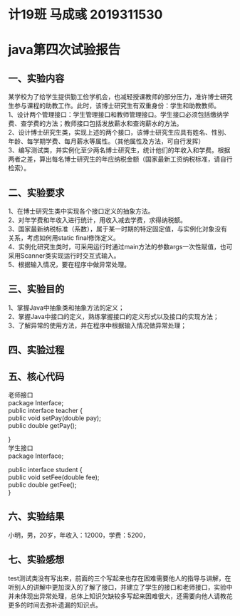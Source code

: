 # 计19班 马成彧 2019311530<br/>
# java第四次试验报告<br/>
## 一、实验内容<br/>
某学校为了给学生提供勤工俭学机会，也减轻授课教师的部分压力，准许博士研究生参与课程的助教工作。此时，该博士研究生有双重身份：学生和助教教师。<br/>
1、设计两个管理接口：学生管理接口和教师管理接口。学生接口必须包括缴纳学费、查学费的方法；教师接口包括发放薪水和查询薪水的方法。<br/>
2、设计博士研究生类，实现上述的两个接口，该博士研究生应具有姓名、性别、年龄、每学期学费、每月薪水等属性。（其他属性及方法，可自行发挥）<br/>
3、编写测试类，并实例化至少两名博士研究生，统计他们的年收入和学费。根据两者之差，算出每名博士研究生的年应纳税金额（国家最新工资纳税标准，请自行检索）。<br/>
## 二、实验要求<br/>
1、在博士研究生类中实现各个接口定义的抽象方法。<br/>
2、对年学费和年收入进行统计，用收入减去学费，求得纳税额。<br/>
3、国家最新纳税标准（系数），属于某一时期的特定固定值，与实例化对象没有关系，考虑如何用static  final修饰定义。<br/>
4、实例化研究生类时，可采用运行时通过main方法的参数args一次性赋值，也可采用Scanner类实现运行时交互式输入。<br/>
5、根据输入情况，要在程序中做异常处理。<br/>
## 三、实验目的<br/>
1、掌握Java中抽象类和抽象方法的定义；<br/>
2、掌握Java中接口的定义，熟练掌握接口的定义形式以及接口的实现方法；<br/>
3、了解异常的使用方法，并在程序中根据输入情况做异常处理；<br/>
## 四、实验过程<br/>
## 五、核心代码<br/>
老师接口<br/>
package Interface;<br/>
public interface teacher {<br/>
	public void setPay(double pay);<br/>
	public double getPay();<br/>

}<br/>
学生接口<br/>
package Interface;<br/>

public interface student {<br/>
	public void setFee(double fee);<br/>
	public double getFee();<br/>
}<br/>
## 六、实验结果<br/>
小明，男，20岁，年收入：12000，学费：5200，<br/>
## 七、实验感想<br/>
test测试类没有写出来，前面的三个写起来也存在困难需要他人的指导与讲解，在听别人的讲解中更加深入的了解了接口，并建立了学生的接口和老师接口，实验中并未体现出异常处理，总体上知识欠缺较多写起来困难很大，还需要向他人请教花更多的时间去弥补遗漏的知识点。
